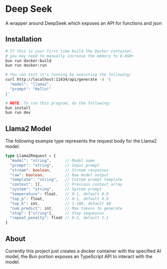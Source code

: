 # Deep Seek

A wrapper around DeepSeek which exposes an API for functions and json

## Installation

```bash
# If this is your first time build the Docker container,
# you may need to manually increase the memory to 8.8GB+
bun run docker:build
bun run docker:run

# You can test it's running by executing the following:
curl http://localhost:11434/api/generate -d '{
  "model": "llama2",
  "prompt": "Hello!"
}'

# NOTE: To run this program, do the following:
bun install
bun run dev
```

## Llama2 Model

The following example type represents the request body for the Llama2 model:

```ts
type Llama2Request = {
  "model": "string",      // Model name
  "prompt": "string",     // Input prompt
  "stream": boolean,      // Stream responses
  "raw": boolean,         // Raw model output
  "template": "string",   // Custom prompt template
  "context": [],          // Previous context array
  "system": "string",     // System prompt
  "temperature": float,   // 0-1, default 0.8
  "top_p": float,         // 0-1, default 0.9
  "top_k": int,           // 1-100, default 40
  "num_predict": int,     // Max tokens to generate
  "stop": ["string"],     // Stop sequences
  "repeat_penalty": float // 0-2, default 1.1
}
```

## About

Currently this project just creates a docker container with the specified AI model,
the Bun portion exposes an TypeScript API to interact with the model.
